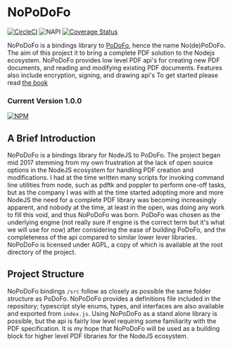 # NoPoDoFo

[![CircleCI](https://circleci.com/gh/corymickelson/NoPoDoFo.svg?style=svg)](https://circleci.com/gh/corymickelson/NoPoDoFo)
![NAPI](https://img.shields.io/badge/N--API-v1-green.svg)
[![Coverage Status](https://coveralls.io/repos/github/corymickelson/NoPoDoFo/badge.svg?branch=master)](https://coveralls.io/github/corymickelson/NoPoDoFo?branch=master)

NoPoDoFo is a bindings library to [PoDoFo](http://podofo.sourceforge.net/index.html), hence the name No(de)PoDoFo. The aim of this project it to bring a complete PDF solution
to the Nodejs ecosystem. NoPoDoFo provides low level PDF api's for creating new PDF documents, and reading and modifying 
existing PDF documents. Features also include encryption, signing, and drawing api's
To get started please read [the book](https://corymickelson.github.io/NoPoDoFo/index)

### __Current Version 1.0.0__
[![NPM](https://nodei.co/npm/nopodofo.png?downloads=true&downloadRank=true)](http://nodei.co/npm/nopodofo)

## A Brief Introduction

NoPoDoFo is a bindings library for NodeJS to PoDoFo. The project began mid 2017 stemming from my own frustration at the lack of 
open source options in the NodeJS ecosystem for handling PDF creation and modifications. I had at the time written many scripts
for invoking command line utilities from node, such as pdftk and poppler to perform one-off tasks, but as the company I was with
at the time started adopting more and more NodeJS the need for a complete PDF library was becoming increasingly apparent, and nobody
at the time, at least in the open, was doing any work to fill this void, and thus NoPoDoFo was born. 
PoDoFo was chosen as the underlying engine (not really sure if engine is the correct term but it's what we will use for now) after 
considering the ease of building PoDoFo, and the completeness of the api compared to similar lower lever libraries. 
NoPoDoFo is licensed under AGPL, a copy of which is available at the root directory of the project.

## Project Structure

NoPoDoFo bindings `/src` follow as closely as possible the same folder structure as PoDoFo. 
NoPoDoFo provides a definitions file included in the repository; typescript style enums, types, and interfaces
are also available and exported from `index.js`.
Using NoPoDoFo as a stand alone library is possible, but the api is fairly low level requiring some familiarity
with the PDF specification. It is my hope that NoPoDoFo will be used as a building block for higher level PDF libraries
for the NodeJS ecosystem.
